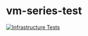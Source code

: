 # vm-series-test
[![Infrastructure Tests](https://www.bridgecrew.cloud/badges/github/jamesholland-uk/vm-series-test/general)](https://www.bridgecrew.cloud/link/badge?vcs=github&fullRepo=jamesholland-uk%2Fvm-series-test&benchmark=INFRASTRUCTURE+SECURITY)
